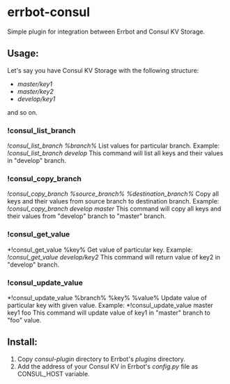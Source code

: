 # errbot-consul
Simple plugin for integration between Errbot and Consul KV Storage.

## Usage:
Let's say you have Consul KV Storage with the following structure:
- *master/key1*
- *master/key2*
- *develop/key1*

and so on.

### !consul_list_branch
*!consul_list_branch %branch%*
List values for particular branch.
Example: *!consul_list_branch develop*
This command will list all keys and their values in "develop" branch.

### !consul_copy_branch
*!consul_copy_branch %source_branch% %destination_branch%*
Copy all keys and their values from source branch to destination branch.
Example: *!consul_copy_branch develop master*
This command will copy all keys and their values from "develop" branch to "master" branch.

### !consul_get_value
*!consul_get_value %key%
Get value of particular key.
Example: *!consul_get_value develop/key2*
This command will return value of key2 in "develop" branch.

### !consul_update_value
*!consul_update_value %branch% %key% %value%
Update value of particular key with given value.
Example: *!consul_update_value master key1 foo
This command will update value of key1 in "master" branch to "foo" value.

## Install:
1. Copy *consul-plugin* directory to Errbot's *plugins* directory.
2. Add the address of your Consul KV in Errbot's *config.py* file as CONSUL_HOST variable.
